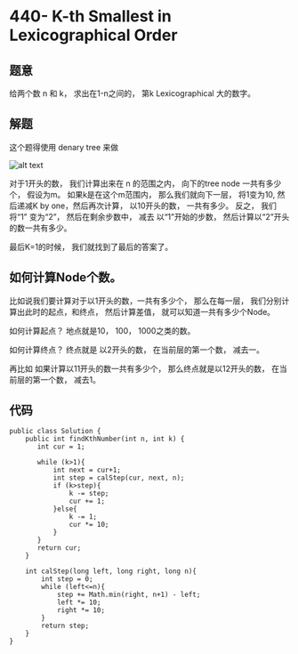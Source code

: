 # 440- K-th Smallest in Lexicographical Order

## 题意
给两个数 n 和 k， 求出在1-n之间的， 第k  Lexicographical 大的数字。

## 解题
这个题得使用 denary tree 来做

![alt text](https://discuss.leetcode.com/uploads/files/1477293057263-upload-40379731-118a-4753-bed9-1cb372790d4b.png)

对于1开头的数， 我们计算出来在 n 的范围之内， 向下的tree node 一共有多少个， 假设为m。 如果k是在这个m范围内， 那么我们就向下一层， 将1变为10, 然后递减K by one，然后再次计算， 以10开头的数， 一共有多少。 反之， 我们将“1” 变为“2”， 然后在剩余步数中， 减去 以“1”开始的步数， 然后计算以“2”开头的数一共有多少。

最后K=1的时候， 我们就找到了最后的答案了。

## 如何计算Node个数。

比如说我们要计算对于以1开头的数，一共有多少个， 那么在每一层， 我们分别计算出此时的起点，和终点， 然后计算差值， 就可以知道一共有多少个Node。

如何计算起点？ 地点就是10， 100， 1000之类的数。

如何计算终点？ 终点就是 以2开头的数， 在当前层的第一个数， 减去一。

再比如 如果计算以11开头的数一共有多少个， 那么终点就是以12开头的数， 在当前层的第一个数， 减去1。

## 代码
```
public class Solution {
    public int findKthNumber(int n, int k) {
       int cur = 1;

       while (k>1){
           int next = cur+1;
           int step = calStep(cur, next, n);
           if (k>step){
               k -= step;
               cur += 1;
           }else{
               k -= 1;
               cur *= 10;
           }
       }
       return cur;  
    }

    int calStep(long left, long right, long n){
        int step = 0;
        while (left<=n){
            step += Math.min(right, n+1) - left;
            left *= 10;
            right *= 10;
        }
        return step;
    }
}
```
